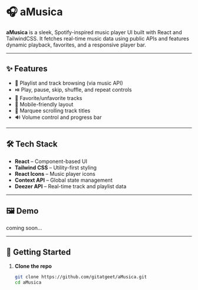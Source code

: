 # 🎧 aMusica

**aMusica** is a sleek, Spotify-inspired music player UI built with React and TailwindCSS. It fetches real-time music data using public APIs and features dynamic playback, favorites, and a responsive player bar.

---

## ✨ Features

- 🎵 Playlist and track browsing (via music API)
- ⏯️ Play, pause, skip, shuffle, and repeat controls
- 💖 Favorite/unfavorite tracks
- 📱 Mobile-friendly layout
- 💫 Marquee scrolling track titles
- 🔊 Volume control and progress bar

---

## 🛠 Tech Stack

- **React** – Component-based UI
- **Tailwind CSS** – Utility-first styling
- **React Icons** – Music player icons
- **Context API** – Global state management
- **Deezer API** – Real-time track and playlist data

---

## 🖼 Demo
 coming soon...

---

## 🚀 Getting Started

1. **Clone the repo**
   ```bash
   git clone https://github.com/gitatgeet/aMusica.git
   cd aMusica
